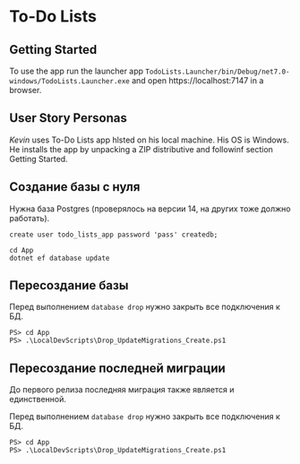 ﻿# To-Do Lists

## Getting Started

To use the app run the launcher app `TodoLists.Launcher/bin/Debug/net7.0-windows/TodoLists.Launcher.exe` and open
https://localhost:7147 in a browser.

## User Story Personas

*Kevin* uses To-Do Lists app hlsted on his local machine.
His OS is Windows.
He installs the app by unpacking a ZIP distributive and followinf section Getting Started.

## Создание базы с нуля

Нужна база Postgres (проверялось на версии 14, на других тоже должно работать).

```postgresql
create user todo_lists_app password 'pass' createdb;
```

```shell
cd App
dotnet ef database update
```

## Пересоздание базы

Перед выполнением `database drop` нужно закрыть все подключения к БД.

```shell
PS> cd App
PS> .\LocalDevScripts\Drop_UpdateMigrations_Create.ps1
```

## Пересоздание последней миграции

До первого релиза последняя миграция также является и единственной.

Перед выполнением `database drop` нужно закрыть все подключения к БД.

```shell
PS> cd App
PS> .\LocalDevScripts\Drop_UpdateMigrations_Create.ps1
```
